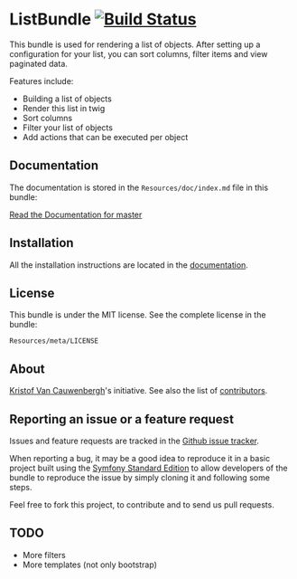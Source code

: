 ListBundle [![Build Status](https://travis-ci.org/kristofvc/ListBundle.png?branch=master)](https://travis-ci.org/kristofvc/ListBundle)
==========

This bundle is used for rendering a list of objects. After setting up a configuration for your list, you can sort columns, filter items and view paginated data.

Features include:

- Building a list of objects
- Render this list in twig
- Sort columns
- Filter your list of objects
- Add actions that can be executed per object

Documentation
-------------

The documentation is stored in the `Resources/doc/index.md`
file in this bundle:

[Read the Documentation for master](https://github.com/kristofvc/ListBundle/blob/master/Resources/doc/index.md)

Installation
------------

All the installation instructions are located in the [documentation](https://github.com/kristofvc/ListBundle/blob/master/Resources/doc/index.md).

License
-------

This bundle is under the MIT license. See the complete license in the bundle:

    Resources/meta/LICENSE

About
-----

[Kristof Van Cauwenbergh](https://github.com/kristofvc)'s initiative.
See also the list of [contributors](https://github.com/kristofvc/ListBundle/contributors).

Reporting an issue or a feature request
---------------------------------------

Issues and feature requests are tracked in the [Github issue tracker](https://github.com/kristofvc/ListBundle/issues).

When reporting a bug, it may be a good idea to reproduce it in a basic project
built using the [Symfony Standard Edition](https://github.com/symfony/symfony-standard)
to allow developers of the bundle to reproduce the issue by simply cloning it
and following some steps.

Feel free to fork this project, to contribute and to send us pull requests.

TODO
----

- More filters
- More templates (not only bootstrap)
